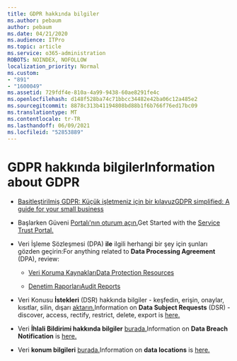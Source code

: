 ```yaml
---
title: GDPR hakkında bilgiler
ms.author: pebaum
author: pebaum
ms.date: 04/21/2020
ms.audience: ITPro
ms.topic: article
ms.service: o365-administration
ROBOTS: NOINDEX, NOFOLLOW
localization_priority: Normal
ms.custom:
- "891"
- "1600049"
ms.assetid: 729fdf4e-810a-4a99-9438-60ae8291fe4c
ms.openlocfilehash: d148f528ba74c71bbcc34482e42ba06c12a485e2
ms.sourcegitcommit: 8878c313b41194808bd88b1f6b766f76ed17bc09
ms.translationtype: MT
ms.contentlocale: tr-TR
ms.lasthandoff: 06/09/2021
ms.locfileid: "52853889"
---
```

# <a name="information-about-gdpr"></a><span data-ttu-id="bfeda-102">GDPR hakkında bilgiler</span><span class="sxs-lookup"><span data-stu-id="bfeda-102">Information about GDPR</span></span>

- [<span data-ttu-id="bfeda-103">Basitleştirilmiş GDPR: Küçük işletmeniz için bir kılavuz</span><span class="sxs-lookup"><span data-stu-id="bfeda-103">GDPR simplified: A guide for your small business</span></span>](/microsoft-365/admin/security-and-compliance/gdpr-compliance)

- <span data-ttu-id="bfeda-104">Başlarken Güveni [Portalı'nın oturum açın.](https://servicetrust.microsoft.com/ViewPage/GDPRGetStarted)</span><span class="sxs-lookup"><span data-stu-id="bfeda-104">Get Started with the [Service Trust Portal.](https://servicetrust.microsoft.com/ViewPage/GDPRGetStarted)</span></span>

- <span data-ttu-id="bfeda-105">Veri İşleme Sözleşmesi (DPA) **ile** ilgili herhangi bir şey için şunları gözden geçirin:</span><span class="sxs-lookup"><span data-stu-id="bfeda-105">For anything related to **Data Processing Agreement** (DPA), review:</span></span>

  - [<span data-ttu-id="bfeda-106">Veri Koruma Kaynakları</span><span class="sxs-lookup"><span data-stu-id="bfeda-106">Data Protection Resources</span></span>](https://servicetrust.microsoft.com/ViewPage/TrustDocuments)

  - [<span data-ttu-id="bfeda-107">Denetim Raporları</span><span class="sxs-lookup"><span data-stu-id="bfeda-107">Audit Reports</span></span>](https://servicetrust.microsoft.com/ViewPage/MSComplianceGuide)

- <span data-ttu-id="bfeda-108">Veri Konusu **İstekleri** (DSR) hakkında bilgiler - keşfedin, erişin, onaylar, kısıtlar, silin, dışarı [aktarın.](/microsoft-365/compliance/gdpr-dsr-office365)</span><span class="sxs-lookup"><span data-stu-id="bfeda-108">Information on **Data Subject Requests** (DSR) - discover, access, rectify, restrict, delete, export is [here.](/microsoft-365/compliance/gdpr-dsr-office365)</span></span>

- <span data-ttu-id="bfeda-109">Veri **İhlali Bildirimi hakkında bilgiler** [burada.](https://servicetrust.microsoft.com/ViewPage/GDPRBreach)</span><span class="sxs-lookup"><span data-stu-id="bfeda-109">Information on **Data Breach Notification** is [here.](https://servicetrust.microsoft.com/ViewPage/GDPRBreach)</span></span>

- <span data-ttu-id="bfeda-110">Veri **konum bilgileri** [burada.](https://products.office.com/where-is-your-data-located?ms.officeurl=datamaps&amp;geo=All#All)</span><span class="sxs-lookup"><span data-stu-id="bfeda-110">Information on **data locations** is [here.](https://products.office.com/where-is-your-data-located?ms.officeurl=datamaps&amp;geo=All#All)</span></span>
